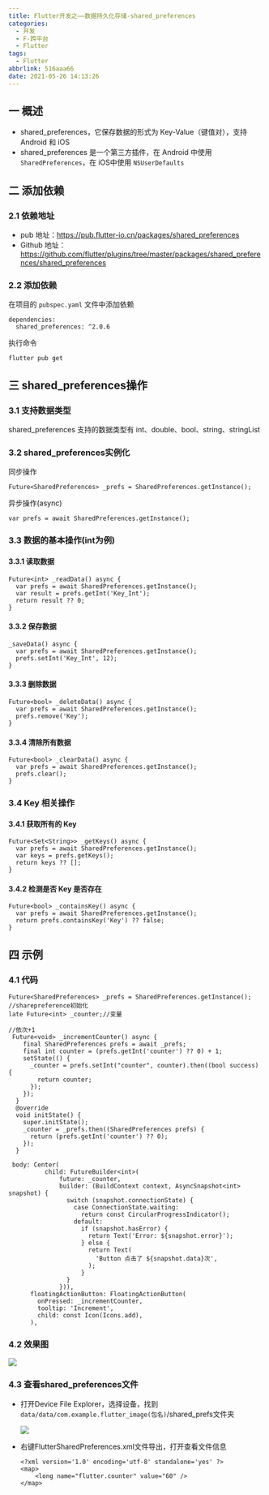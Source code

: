 ```yaml
---
title: Flutter开发之——数据持久化存储-shared_preferences
categories:
  - 开发
  - F-跨平台
  - Flutter
tags:
  - Flutter
abbrlink: 516aaa66
date: 2021-05-26 14:13:26
---
```

## 一 概述

*  shared_preferences，它保存数据的形式为 Key-Value（键值对），支持 Android 和 iOS
*  shared_preferences 是一个第三方插件，在 Android 中使用 `SharedPreferences`，在 iOS中使用 `NSUserDefaults`

<!--more-->

## 二 添加依赖

### 2.1 依赖地址

* pub 地址：https://pub.flutter-io.cn/packages/shared_preferences
* Github 地址：https://github.com/flutter/plugins/tree/master/packages/shared_preferences/shared_preferences

### 2.2 添加依赖

在项目的 `pubspec.yaml` 文件中添加依赖

```
dependencies:
  shared_preferences: ^2.0.6
```

执行命令

```
flutter pub get
```

## 三 shared_preferences操作

### 3.1 支持数据类型

shared_preferences 支持的数据类型有 int、double、bool、string、stringList

### 3.2 shared_preferences实例化

同步操作

```
Future<SharedPreferences> _prefs = SharedPreferences.getInstance();
```

异步操作(async)

```
var prefs = await SharedPreferences.getInstance();
```

### 3.3 数据的基本操作(int为例)

#### 3.3.1 读取数据

```
Future<int> _readData() async {
  var prefs = await SharedPreferences.getInstance();
  var result = prefs.getInt('Key_Int');
  return result ?? 0;
}
```

#### 3.3.2 保存数据

```
_saveData() async {
  var prefs = await SharedPreferences.getInstance();
  prefs.setInt('Key_Int', 12);
}
```

#### 3.3.3 删除数据

```
Future<bool> _deleteData() async {
  var prefs = await SharedPreferences.getInstance();
  prefs.remove('Key');
}
```

#### 3.3.4 清除所有数据

```
Future<bool> _clearData() async {
  var prefs = await SharedPreferences.getInstance();
  prefs.clear();
}
```

### 3.4 Key 相关操作

#### 3.4.1 获取所有的 Key

```
Future<Set<String>> _getKeys() async {
  var prefs = await SharedPreferences.getInstance();
  var keys = prefs.getKeys();
  return keys ?? [];
}
```

#### 3.4.2 检测是否 Key 是否存在

```
Future<bool> _containsKey() async {
  var prefs = await SharedPreferences.getInstance();
  return prefs.containsKey('Key') ?? false;
}
```

## 四 示例

### 4.1 代码

```
Future<SharedPreferences> _prefs = SharedPreferences.getInstance(); //sharepreference初始化
late Future<int> _counter;//变量

//依次+1
 Future<void> _incrementCounter() async {
    final SharedPreferences prefs = await _prefs;
    final int counter = (prefs.getInt('counter') ?? 0) + 1;
    setState(() {
      _counter = prefs.setInt("counter", counter).then((bool success) {
        return counter;
      });
    });
  }
  @override
  void initState() {
    super.initState();
    _counter = _prefs.then((SharedPreferences prefs) {
      return (prefs.getInt('counter') ?? 0);
    });
  }
  
 body: Center(
          child: FutureBuilder<int>(
              future: _counter,
              builder: (BuildContext context, AsyncSnapshot<int> snapshot) {
                switch (snapshot.connectionState) {
                  case ConnectionState.waiting:
                    return const CircularProgressIndicator();
                  default:
                    if (snapshot.hasError) {
                      return Text('Error: ${snapshot.error}');
                    } else {
                      return Text(
                        'Button 点击了 ${snapshot.data}次',
                      );
                    }
                }
              })),
      floatingActionButton: FloatingActionButton(
        onPressed: _incrementCounter,
        tooltip: 'Increment',
        child: const Icon(Icons.add),
      ), 
```

### 4.2 效果图

![][1]

### 4.3 查看shared_preferences文件

* 打开Device File Explorer，选择设备，找到`data/data/com.example.flutter_image(包名)`/shared_prefs文件夹

  ![][2]

* 右键FlutterSharedPreferences.xml文件导出，打开查看文件信息

  ```
  <?xml version='1.0' encoding='utf-8' standalone='yes' ?>
  <map>
      <long name="flutter.counter" value="60" />
  </map>
  ```

  

[1]:https://cdn.staticaly.com/gh/PGzxc/CDN/master/blog-flutter/flutter-sharepreference-sample.gif
[2]:https://cdn.staticaly.com/gh/PGzxc/CDN/master/blog-flutter/flutter-shared-prefs-device.png